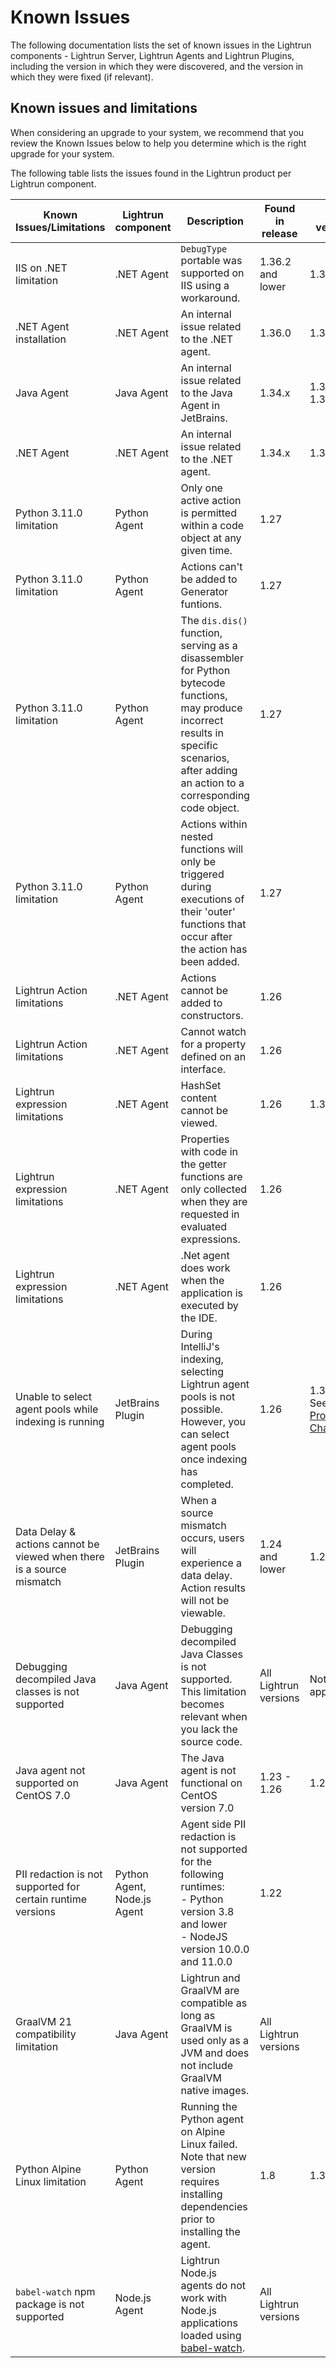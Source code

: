 # Known Issues

The following documentation lists the set of known issues in the Lightrun components - Lightrun Server, Lightrun  Agents and Lightrun Plugins, including the version in which they were discovered, and the version in which they were fixed (if relevant). 

## Known issues and limitations

When considering an upgrade to your system, we recommend that you review the Known Issues below to help you determine which is the right upgrade for your system.

The following table lists the issues found in the Lightrun product per Lightrun component.

| Known Issues/Limitations                               | Lightrun component | Description                                                                                                                              | Found in release  | Fix version  |
|---------------------------------------------------------|--------------------|------------------------------------------------------------------------------------------------------------------------------------------|-------------------|--------------|
| IIS on .NET limitation| .NET Agent| `DebugType` portable was supported on IIS using a workaround. |1.36.2 and lower | 1.36.3|
| .NET Agent installation | .NET Agent| An internal issue related to the .NET agent.| 1.36.0| 1.36.1|
| Java Agent | Java Agent| An internal issue related to the Java Agent in JetBrains. | 1.34.x| 1.35.2, 1.34.4|
| .NET Agent  | .NET Agent|An internal issue related to the .NET agent.| 1.34.x| 1.35.2|
| Python 3.11.0 limitation | Python Agent| Only one active action is permitted within a code object at any given time. | 1.27||
| Python 3.11.0 limitation | Python Agent| Actions can't be added to Generator funtions. | 1.27||
| Python 3.11.0 limitation | Python Agent| The `dis.dis()` function, serving as a disassembler for Python bytecode functions, may produce incorrect results in specific scenarios, after adding an action to a corresponding code object. | 1.27||
| Python 3.11.0 limitation | Python Agent| Actions within nested functions will only be triggered during executions of their 'outer' functions that occur after the action has been added.| 1.27||
| Lightrun Action limitations| .NET Agent| Actions cannot be added to constructors.| 1.26| | |
| Lightrun Action limitations| .NET Agent| Cannot watch for a property defined on an interface.| 1.26| | |
|Lightrun expression limitations |.NET Agent| HashSet content cannot be viewed. |1.26| 1.31|
|Lightrun expression limitations |.NET Agent| Properties with code in the getter functions are only collected when they are requested in evaluated expressions.|1.26| |
| Lightrun expression limitations| .NET Agent | .Net agent does work when the application is executed by the IDE. |1.26 |
| Unable to select agent pools while indexing is running | JetBrains Plugin | During IntelliJ's indexing, selecting Lightrun agent pools is not possible. However, you can select agent pools once indexing has completed. | 1.26 | 1.33 <br> See <br> [Profile Chaining](/dotnet/profile-chaining/).|
| Data Delay & actions cannot be viewed when there is a source mismatch | JetBrains Plugin | When a source mismatch occurs, users will experience a data delay. Action results will not be viewable.                                | 1.24 and lower    | 1.25         |
| Debugging decompiled Java classes is not supported         | Java Agent         | Debugging decompiled Java Classes is not supported. This limitation becomes relevant when you lack the source code.                     | All Lightrun versions | Not applicable |
| Java agent not supported on CentOS 7.0 | Java Agent | The Java agent is not functional on CentOS version 7.0  | 1.23 - 1.26 | 1.27|
| PII redaction is not supported for certain runtime versions | Python Agent, Node.js Agent | Agent side PII redaction is not supported for the following runtimes: <br> - Python version 3.8 and lower <br>- NodeJS version 10.0.0 and 11.0.0 | 1.22  |
| GraalVM 21 compatibility limitation                     | Java Agent         | Lightrun and GraalVM are compatible as long as GraalVM is used only as a JVM and does not include GraalVM native images.                  | All Lightrun versions |               |
| Python Alpine Linux  limitation| Python Agent| Running the Python agent on Alpine Linux failed. Note that new version requires installing dependencies prior to installing the agent.| 1.8|1.30|
| `babel-watch` npm package is not supported | Node.js Agent| Lightrun Node.js agents do not work with Node.js applications loaded using [babel-watch](https://www.npmjs.com/package/babel-watch).| All Lightrun versions |

